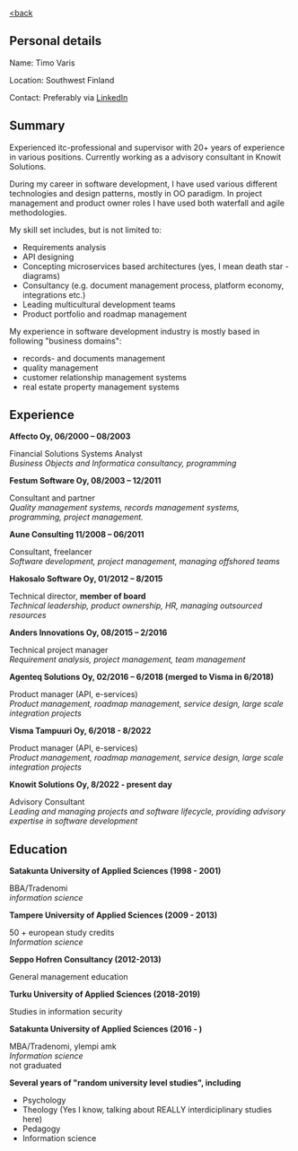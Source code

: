 <!--
layout: page
title: "CV"
permalink: /cv/
-->

[<back](https://varisparvi.net)

## Personal details

Name: Timo Varis

Location: Southwest Finland

Contact: Preferably via [LinkedIn](https://www.linkedin.com/in/timov/)

## Summary

Experienced itc-professional and supervisor with 20+ years of experience in various positions. Currently working as a advisory consultant in Knowit Solutions. 

During my career in software development, I have used various different technologies and design patterns, mostly in OO paradigm. In project management and product owner roles I have used both waterfall and agile methodologies. 

My skill set includes, but is not limited to:
- Requirements analysis
- API designing
- Concepting microservices based architectures (yes, I mean death star -diagrams)
- Consultancy (e.g. document management process, platform economy, integrations etc.)
- Leading multicultural development teams
- Product portfolio and roadmap management

My experience in software development industry is mostly based in following "business domains":
- records- and documents management
- quality management
- customer relationship management systems
- real estate property management systems

## Experience

**Affecto Oy, 06/2000 – 08/2003**

Financial Solutions Systems Analyst   
*Business Objects and Informatica consultancy, programming*

**Festum Software Oy, 08/2003 – 12/2011**

Consultant and partner   
*Quality management systems, records management systems, programming, project
management.*

**Aune Consulting 11/2008 – 06/2011**

Consultant, freelancer   
*Software development, project management, managing offshored teams*

**Hakosalo Software Oy, 01/2012 – 8/2015**

Technical director, **member of board**   
*Technical leadership, product ownership, HR, managing outsourced resources*

**Anders Innovations Oy, 08/2015 – 2/2016**

Technical project manager   
*Requirement analysis, project management, team management*

**Agenteq Solutions Oy, 02/2016 – 6/2018 (merged to Visma in 6/2018)**

Product manager (API, e-services)   
*Product management, roadmap management, service design, large scale integration projects*

**Visma Tampuuri Oy, 6/2018 - 8/2022**

Product manager (API, e-services)   
*Product management, roadmap management, service design, large scale integration projects*

**Knowit Solutions Oy, 8/2022 - present day**

Advisory Consultant     
*Leading and managing projects and software lifecycle, providing advisory expertise in software development*

## Education

**Satakunta University of Applied Sciences (1998 - 2001)**

BBA/Tradenomi   
*information science*

**Tampere University of Applied Sciences (2009 - 2013)**

50 + european study credits  
*Information science*   

**Seppo Hofren Consultancy (2012-2013)**

General management education

**Turku University of Applied Sciences (2018-2019)**

Studies in information security

**Satakunta University of Applied Sciences (2016 - )**

MBA/Tradenomi, ylempi amk   
*Information science*   
not graduated

**Several years of "random university level studies", including**

- Psychology
- Theology (Yes I know, talking about REALLY interdiciplinary studies here)
- Pedagogy
- Information science
